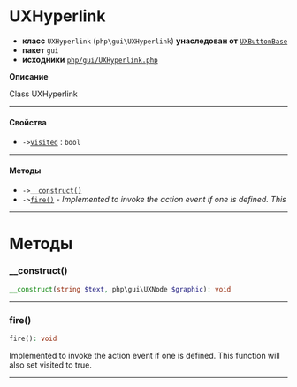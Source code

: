 # UXHyperlink

- **класс** `UXHyperlink` (`php\gui\UXHyperlink`) **унаследован от** [`UXButtonBase`](api-docs/classes/php/gui/UXButtonBase.ru.md)
- **пакет** `gui`
- **исходники** [`php/gui/UXHyperlink.php`](./src/main/resources/JPHP-INF/sdk/php/gui/UXHyperlink.php)

**Описание**

Class UXHyperlink

---

#### Свойства

- `->`[`visited`](#prop-visited) : `bool`

---

#### Методы

- `->`[`__construct()`](#method-__construct)
- `->`[`fire()`](#method-fire) - _Implemented to invoke the action event if one is defined. This_

---
# Методы

<a name="method-__construct"></a>

### __construct()
```php
__construct(string $text, php\gui\UXNode $graphic): void
```

---

<a name="method-fire"></a>

### fire()
```php
fire(): void
```
Implemented to invoke the action event if one is defined. This
function will also set visited to true.

---
